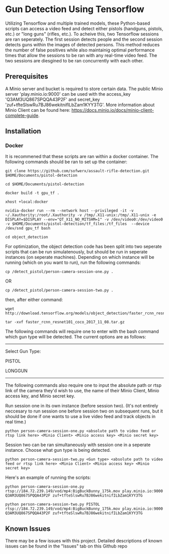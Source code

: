 # Gun Detection Using Tensorflow
Utilizing Tensorflow and multiple trained models, these Python-based scripts can access a video feed and detect either pistols (handguns, pistols, etc.) or "long guns" (rifles, etc.). To acheive this, two Tensorflow sessions are ran seperately. The first session detects people and the second session detects guns within the images of detected persons. This method reduces the number of false positives while also maintainig optimal performance times that allow the sessions to be ran with any real-time video feed. The two sessions are diesgined to be ran concurrently with each other.

## Prerequisites
A Minio server and bucket is required to store certain data. The public Minio server 'play.minio.io:9000' can be used with the access_key 'Q3AM3UQ867SPQQA43P2F' and secret_key 'zuf+tfteSlswRu7BJ86wekitnifILbZam1KYY3TG'. More information about Minio Client can be found here: https://docs.minio.io/docs/minio-client-complete-guide.

## Installation
### Docker
It is recommened that these scripts are ran within a docker container. The following commands should be ran to set up the container:

```
git clone https://github.com/sofwerx/assault-rifle-detection.git $HOME/Documents/pistol-detection
```
```
cd $HOME/Documents/pistol-detection
```

```
docker build -t gpu_tf .
```

```
xhost +local:docker
```

```
nvidia-docker run --rm --network host --privileged -it -v ~/.Xauthority:/root/.Xauthority -v /tmp/.X11-unix:/tmp/.X11-unix -e DISPLAY=$DISPLAY --env="QT_X11_NO_MITSHM=1" -v /dev/video0:/dev/video0  -v $HOME/Documents/pistol-detection/tf_files:/tf_files  --device /dev/snd gpu_tf bash
```

```
cd object_detection
```

For optimization, the object detection code has been split into two seperate scripts that can be run simulatenously, but should be run in seperate instances (on seperate machines). Depending on which instance will be running (which on you want to run), run the following commands:

```
cp /detect_pistol/person-camera-session-one.py .
```
OR
```
cp /detect_pistol/person-camera-session-two.py .
```
then, after either command:
```
wget http://download.tensorflow.org/models/object_detection/faster_rcnn_resnet101_coco_2017_11_08.tar.gz
```

```
tar -xvf faster_rcnn_resnet101_coco_2017_11_08.tar.gz
```


The following commands will require one to enter with the bash command which gun type will be detected. The current options are as follows: 

----------------------------------------------------------------------------------------------------------------------------------------

Select Gun Type:

PISTOL

LONGGUN

----------------------------------------------------------------------------------------------------------------------------------------

The following commands also require one to input the absolute path or rtsp link of the camera they'd wish to use, the name of their Minio Client, Minio access key, and Minio secret key.

Run session one in its own instance (before session two). (It's not entirely neccesary to run session one before session two on subsequent runs, but it should be done if one wants to use a live video feed and track objects in real time.)

```
python person-camera-session-one.py <absolute path to video feed or rtsp link here> <Minio Client> <Minio access key> <Minio secret key>
```

Session two can be ran simultaneously with session one in a seperate instance.
Choose what gun type is being detected.

```
python person-camera-session-two.py <Gun type> <absolute path to video feed or rtsp link here> <Minio Client> <Minio access key> <Minio secret key>
```
Here's an example of running the scripts:

```
python person-camera-session-one.py rtsp://184.72.239.149/vod/mp4:BigBuckBunny_175k.mov play.minio.io:9000 Q3AM3UQ867SPQQA43P2F zuf+tfteSlswRu7BJ86wekitnifILbZam1KYY3TG
```

```
python person-camera-session-two.py PISTOL rtsp://184.72.239.149/vod/mp4:BigBuckBunny_175k.mov play.minio.io:9000 Q3AM3UQ867SPQQA43P2F zuf+tfteSlswRu7BJ86wekitnifILbZam1KYY3TG
```

## Known Issues
There may be a few issues with this project. Detailed descriptions of known issues can be found in the "Issues" tab on this Github repo
